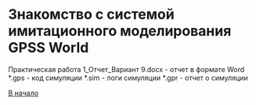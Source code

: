# Знакомство с системой имитационного моделирования GPSS World

Практическая работа 1_Отчет_Вариант 9.docx - отчет в формате Word
&ast;.gps - код симуляции
&ast;.sim - логи симуляции
&ast;.gpr - отчет о симуляции

[В начало](https://github.com/dimondlove/simulation_modeling/tree/master)